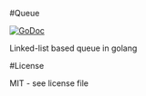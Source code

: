 #Queue

[![GoDoc](https://godoc.org/github.com/Wneh/queue?status.svg)](https://godoc.org/github.com/Wneh/queue)

Linked-list based queue in golang

#License

MIT - see license file
